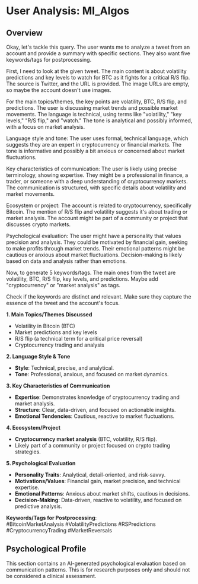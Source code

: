 # User Analysis: MI_Algos

## Overview

<think>
Okay, let's tackle this query. The user wants me to analyze a tweet from an account and provide a summary with specific sections. They also want five keywords/tags for postprocessing. 

First, I need to look at the given tweet. The main content is about volatility predictions and key levels to watch for BTC as it fights for a critical R/S flip. The source is Twitter, and the URL is provided. The image URLs are empty, so maybe the account doesn't use images.

For the main topics/themes, the key points are volatility, BTC, R/S flip, and predictions. The user is discussing market trends and possible market movements. The language is technical, using terms like "volatility," "key levels," "R/S flip," and "watch." The tone is analytical and possibly informed, with a focus on market analysis.

Language style and tone: The user uses formal, technical language, which suggests they are an expert in cryptocurrency or financial markets. The tone is informative and possibly a bit anxious or concerned about market fluctuations.

Key characteristics of communication: The user is likely using precise terminology, showing expertise. They might be a professional in finance, a trader, or someone with a deep understanding of cryptocurrency markets. The communication is structured, with specific details about volatility and market movements.

Ecosystem or project: The account is related to cryptocurrency, specifically Bitcoin. The mention of R/S flip and volatility suggests it's about trading or market analysis. The account might be part of a community or project that discusses crypto markets.

Psychological evaluation: The user might have a personality that values precision and analysis. They could be motivated by financial gain, seeking to make profits through market trends. Their emotional patterns might be cautious or anxious about market fluctuations. Decision-making is likely based on data and analysis rather than emotions.

Now, to generate 5 keywords/tags. The main ones from the tweet are volatility, BTC, R/S flip, key levels, and predictions. Maybe add "cryptocurrency" or "market analysis" as tags.

Check if the keywords are distinct and relevant. Make sure they capture the essence of the tweet and the account's focus.
</think>

**1. Main Topics/Themes Discussed**  
- Volatility in Bitcoin (BTC)  
- Market predictions and key levels  
- R/S flip (a technical term for a critical price reversal)  
- Cryptocurrency trading and analysis  

**2. Language Style & Tone**  
- **Style**: Technical, precise, and analytical.  
- **Tone**: Professional, anxious, and focused on market dynamics.  

**3. Key Characteristics of Communication**  
- **Expertise**: Demonstrates knowledge of cryptocurrency trading and market analysis.  
- **Structure**: Clear, data-driven, and focused on actionable insights.  
- **Emotional Tendencies**: Cautious, reactive to market fluctuations.  

**4. Ecosystem/Project**  
- **Cryptocurrency market analysis** (BTC, volatility, R/S flip).  
- Likely part of a community or project focused on crypto trading strategies.  

**5. Psychological Evaluation**  
- **Personality Traits**: Analytical, detail-oriented, and risk-savvy.  
- **Motivations/Values**: Financial gain, market precision, and technical expertise.  
- **Emotional Patterns**: Anxious about market shifts, cautious in decisions.  
- **Decision-Making**: Data-driven, reactive to volatility, and focused on predictive analysis.  

**Keywords/Tags for Postprocessing**:  
#BitcoinMarketAnalysis #VolatilityPredictions #RSPredictions #CryptocurrencyTrading #MarketReversals

## Psychological Profile

This section contains an AI-generated psychological evaluation based on communication patterns. This is for research purposes only and should not be considered a clinical assessment.